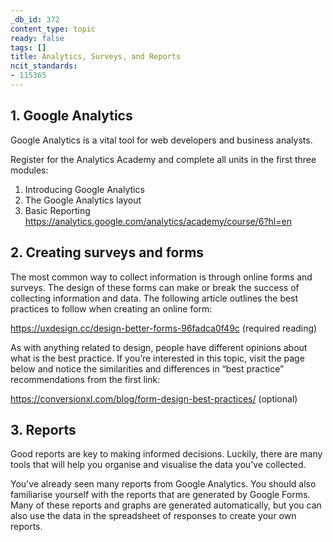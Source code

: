 ```yaml
---
_db_id: 372
content_type: topic
ready: false
tags: []
title: Analytics, Surveys, and Reports
ncit_standards:
- 115365
---
```


## 1. Google Analytics

Google Analytics is a vital tool for web developers and business analysts. 

Register for the Analytics Academy and complete all units in the first three modules:

1. Introducing Google Analytics
2. The Google Analytics layout
3. Basic Reporting
https://analytics.google.com/analytics/academy/course/6?hl=en

## 2. Creating surveys and forms

The most common way to collect information is through online forms and surveys. The design of these forms can make or break the success of collecting information and data. The following article outlines the best practices to follow when creating an online form:

https://uxdesign.cc/design-better-forms-96fadca0f49c (required reading)

As with anything related to design, people have different opinions about what is the best practice. If you’re interested in this topic, visit the page below and notice the similarities and differences in “best practice” recommendations from the first link:

https://conversionxl.com/blog/form-design-best-practices/ (optional)

## 3. Reports
Good reports are key to making informed decisions. Luckily, there are many tools that will help you organise and visualise the data you've collected.

You've already seen many reports from Google Analytics. You should also familiarise yourself with the reports that are generated by Google Forms. Many of these reports and graphs are generated automatically, but you can also use the data in the spreadsheet of responses to create your own reports.